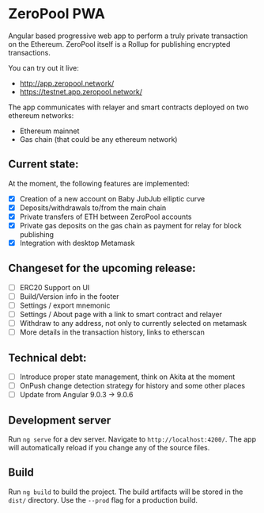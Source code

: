 # ZeroPool PWA

Angular based progressive web app to perform a truly private transaction on the Ethereum.
ZeroPool itself is a Rollup for publishing encrypted transactions.

You can try out it live:
- http://app.zeropool.network/
- https://testnet.app.zeropool.network/

The app communicates with relayer and smart contracts deployed on two ethereum networks:
- Ethereum mainnet
- Gas chain (that could be any ethereum network) 

## Current state:
At the moment, the following features are implemented:
- [x] Creation of a new account on Baby JubJub elliptic curve
- [x] Deposits/withdrawals to/from the main chain
- [x] Private transfers of ETH between ZeroPool accounts
- [x] Private gas deposits on the gas chain as payment for relay for block publishing
- [x] Integration with desktop Metamask

## Changeset for the upcoming release:
- [ ] ERC20 Support on UI
- [ ] Build/Version info in the footer
- [ ] Settings / export mnemonic
- [ ] Settings / About page with a link to smart contract and relayer
- [ ] Withdraw to any address, not only to currently selected on metamask
- [ ] More details in the transaction history, links to etherscan

## Technical debt:
- [ ] Introduce proper state management, think on Akita at the moment
- [ ] OnPush change detection strategy for history and some other places
- [ ] Update from Angular 9.0.3 -> 9.0.6

## Development server

Run `ng serve` for a dev server. Navigate to `http://localhost:4200/`. The app will automatically reload if you change any of the source files.

## Build

Run `ng build` to build the project. The build artifacts will be stored in the `dist/` directory. Use the `--prod` flag for a production build.
